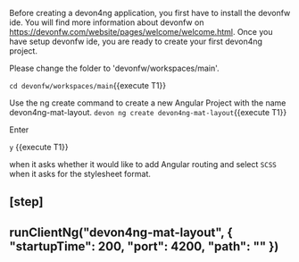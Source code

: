 Before creating a devon4ng application, you first have to install the devonfw ide. You will find more information about devonfw on https://devonfw.com/website/pages/welcome/welcome.html.
Once you have setup devonfw ide, you are ready to create your first devon4ng project.


Please change the folder to &#39;devonfw/workspaces/main&#39;.

`cd devonfw/workspaces/main`{{execute T1}}


Use the ng create command to create a new Angular Project with the name devon4ng-mat-layout.
`devon ng create devon4ng-mat-layout`{{execute T1}}


Enter

`y` {{execute T1}} 

when it asks whether it would like to add Angular routing and select `SCSS` when it asks for the stylesheet format.

[step]
--
runClientNg(&#34;devon4ng-mat-layout&#34;, { &#34;startupTime&#34;: 200, &#34;port&#34;: 4200, &#34;path&#34;: &#34;&#34; })
--
